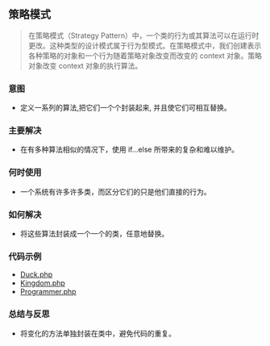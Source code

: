 ## 策略模式
> 在策略模式（Strategy Pattern）中，一个类的行为或其算法可以在运行时更改。这种类型的设计模式属于行为型模式。在策略模式中，我们创建表示各种策略的对象和一个行为随着策略对象改变而改变的 context 对象。策略对象改变 context 对象的执行算法。

### 意图
* 定义一系列的算法,把它们一个个封装起来, 并且使它们可相互替换。

### 主要解决
* 在有多种算法相似的情况下，使用 if...else 所带来的复杂和难以维护。

### 何时使用
* 一个系统有许多许多类，而区分它们的只是他们直接的行为。

### 如何解决
* 将这些算法封装成一个一个的类，任意地替换。

### 代码示例
* <a href="https://github.com/hhe0/design-pattern/blob/master/strategy-pattern/Duck.php">Duck.php</a>
* <a href="https://github.com/hhe0/design-pattern/blob/master/strategy-pattern/Kingdom.php">Kingdom.php</a>
* <a href="https://github.com/hhe0/design-pattern/blob/master/strategy-pattern/Programmer.php">Programmer.php</a>

### 总结与反思
* 将变化的方法单独封装在类中，避免代码的重复。

